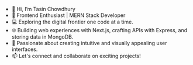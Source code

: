 - 👋 Hi, I’m Tasin Chowdhury
- 🚀 Frontend Enthusiast | MERN Stack Developer
- 💻 Exploring the digital frontier one code at a time.
- 🌐 Building web experiences with Next.js, crafting APIs with Express, and storing data in MongoDB.
- 🎨 Passionate about creating intuitive and visually appealing user interfaces.
- 📫 Let's connect and collaborate on exciting projects!

<!---
tasinchowdhury26/tasinchowdhury26 is a ✨ special ✨ repository because its `README.md` (this file) appears on your GitHub profile.
You can click the Preview link to take a look at your changes.
--->
